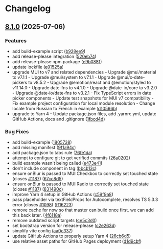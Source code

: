# Changelog

## [8.1.0](https://github.com/lookfirst/mui-rff/compare/v8.0.4...v8.1.0) (2025-07-06)


### Features

* add build-example script ([b928ee9](https://github.com/lookfirst/mui-rff/commit/b928ee98d66fa61e01ccd219655a782a1e9a8dcb))
* add release-please integration ([520eb74](https://github.com/lookfirst/mui-rff/commit/520eb74ee5c4789abded223f0c6a24223a2d3f67))
* add release-please npm package ([e9b0881](https://github.com/lookfirst/mui-rff/commit/e9b08817b6e8b47d0c7512cb2937fc9a53ba9c20))
* update lockfile ([e01525a](https://github.com/lookfirst/mui-rff/commit/e01525a6d5764a3a11a0e20073ac5e82fc6692dc))
* upgrade MUI to v7 and related dependencies - Upgrade @mui/material to v7.1.1 - Upgrade @mui/system to v7.1.1 - Upgrade @mui/x-date-pickers to v8.5.2 - Upgrade @emotion/react and @emotion/styled to v11.14.0 - Upgrade date-fns to v4.1.0 - Upgrade @date-io/core to v3.2.0 - Upgrade @date-io/date-fns to v3.2.1 - Fix TypeScript errors in date picker components - Update test snapshots for MUI v7 compatibility - Fix example project configuration for local module resolution - Change locale from Russian to French in example ([d10596b](https://github.com/lookfirst/mui-rff/commit/d10596bd51a6810c0e2869ad3497963074ec3d06))
* upgrade to Yarn 4 - Update package.json files, add .yarnrc.yml, update GitHub Actions, docs and .gitignore ([1fbcd4d](https://github.com/lookfirst/mui-rff/commit/1fbcd4d5e733b0b04b2c8945043bbb81119c09d0))


### Bug Fixes

* add build-example ([1805738](https://github.com/lookfirst/mui-rff/commit/1805738024b379a0fbd5e80f6c815e9c418ddc8a))
* add missing manifest ([9f1a94c](https://github.com/lookfirst/mui-rff/commit/9f1a94c5274f8b1f71cf3d91d9bd511bed62699b))
* add package.json to tabs rule ([76fe1da](https://github.com/lookfirst/mui-rff/commit/76fe1da3471904fb8c67b21129338c84e5f538fe))
* attempt to configure git to get verified commits ([26a0202](https://github.com/lookfirst/mui-rff/commit/26a0202d9cd0ebfbd28bed057c20fad36c9a437e))
* build example wasn't being called ([e473e41](https://github.com/lookfirst/mui-rff/commit/e473e413542f797b163de227ae8799a51ea1e053))
* don't include component in tag ([bbcb13c](https://github.com/lookfirst/mui-rff/commit/bbcb13c3302041bdb63d5be8460bc5597c281174))
* ensure onBlur is passed to MUI Checkbox to correctly set touched state (closes [#1187](https://github.com/lookfirst/mui-rff/issues/1187)) ([67cc8d5](https://github.com/lookfirst/mui-rff/commit/67cc8d59343a0e71eb7e72978564e76bf3f74618))
* ensure onBlur is passed to MUI Radio to correctly set touched state (closes [#1187](https://github.com/lookfirst/mui-rff/issues/1187)) ([831490c](https://github.com/lookfirst/mui-rff/commit/831490c70d2aa3e1955ab3705242b565c9a2038d))
* improve Yarn 4 setup in GitHub Actions ([c59f9a8](https://github.com/lookfirst/mui-rff/commit/c59f9a89d34a26ede4726b57840301668fcd8ad5))
* pass placeholder via textFieldProps for Autocomplete, resolves TS 5.3.3 error (closes [#1098](https://github.com/lookfirst/mui-rff/issues/1098)) ([ff16223](https://github.com/lookfirst/mui-rff/commit/ff16223f8ba201bbbafaf407b550343833bb8cde))
* remove cache for now so that master can build once first. we can add this back later. ([4f6118a](https://github.com/lookfirst/mui-rff/commit/4f6118a554921317a7826390b32abdf0d9423565))
* remove outdated script targets ([ce5c3d0](https://github.com/lookfirst/mui-rff/commit/ce5c3d040228a28cfdd23f632ebc2fee4e4eab23))
* set bootstrap version for release-please ([c2e263d](https://github.com/lookfirst/mui-rff/commit/c2e263d191e6824e3feda5008daa583edf8f8d5f))
* simplify vite config ([aa0c337](https://github.com/lookfirst/mui-rff/commit/aa0c3375ba35537b94dcaf7cf6d25e92b16bcc08))
* update GitHub Actions to properly setup Yarn 4 ([26cb6d5](https://github.com/lookfirst/mui-rff/commit/26cb6d5d6788310c1e3cd95e1fe1bbf95b6ffcc1))
* use relative asset paths for GitHub Pages deployment ([d1d9cbf](https://github.com/lookfirst/mui-rff/commit/d1d9cbf8e639227b33b77bc15bb493899f8ff161))
